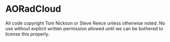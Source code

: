 AORadCloud
==========
All code copyright Tom Nickson or Steve Reece unless otherwise noted. No use without explicit written permission allowed until we can be bothered to license this properly.
